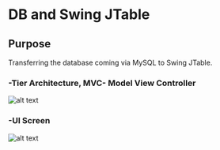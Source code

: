<h1>DB and Swing JTable</h1>

<h2>Purpose</h2>
<p>Transferring the database coming via MySQL to Swing JTable.</p>

<h3>-Tier Architecture,  MVC- Model View Controller</h3>
<img src="https://github.com/olcaykoyuturk/DB-and-Swing/blob/main/README_IMG/imgmvc.png?raw=true" alt="alt text">

<h3>-UI Screen</h3>
<img src="https://github.com/olcaykoyuturk/DB-and-Swing/blob/main/README_IMG/img.png?raw=true" alt="alt text">


